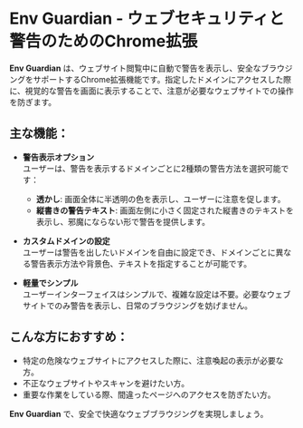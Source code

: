 # Env Guardian - ウェブセキュリティと警告のためのChrome拡張

**Env Guardian** は、ウェブサイト閲覧中に自動で警告を表示し、安全なブラウジングをサポートするChrome拡張機能です。指定したドメインにアクセスした際に、視覚的な警告を画面に表示することで、注意が必要なウェブサイトでの操作を防ぎます。

## 主な機能：
- **警告表示オプション**  
  ユーザーは、警告を表示するドメインごとに2種類の警告方法を選択可能です：
  - **透かし**: 画面全体に半透明の色を表示し、ユーザーに注意を促します。
  - **縦書きの警告テキスト**: 画面左側に小さく固定された縦書きのテキストを表示し、邪魔にならない形で警告を提供します。

- **カスタムドメインの設定**  
  ユーザーは警告を出したいドメインを自由に設定でき、ドメインごとに異なる警告表示方法や背景色、テキストを指定することが可能です。

- **軽量でシンプル**  
  ユーザーインターフェイスはシンプルで、複雑な設定は不要。必要なウェブサイトでのみ警告を表示し、日常のブラウジングを妨げません。

## こんな方におすすめ：
- 特定の危険なウェブサイトにアクセスした際に、注意喚起の表示が必要な方。
- 不正なウェブサイトやスキャンを避けたい方。
- 重要な作業をしている際、間違ったページへのアクセスを防ぎたい方。

**Env Guardian** で、安全で快適なウェブブラウジングを実現しましょう。